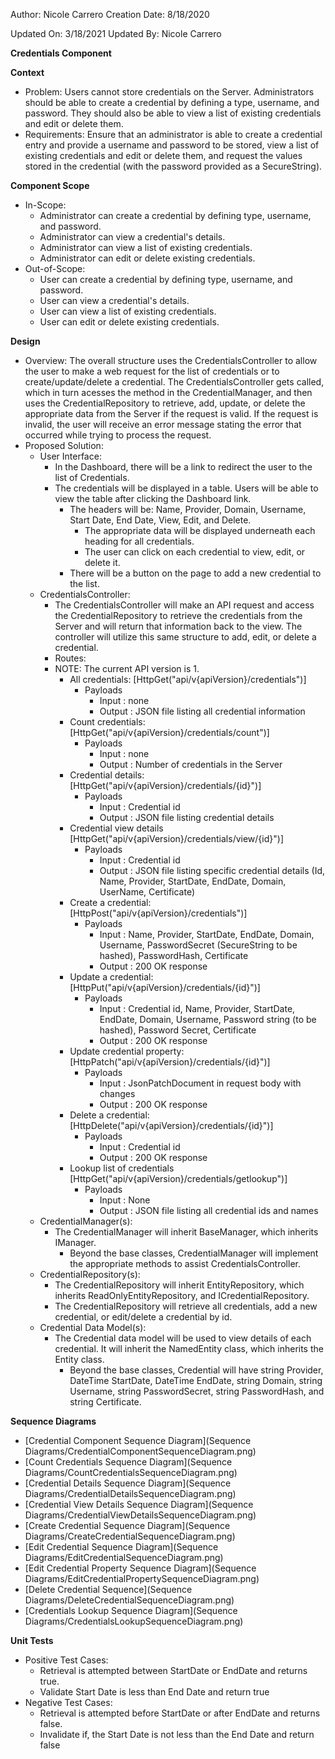 Author: Nicole Carrero
Creation Date: 8/18/2020

Updated On: 3/18/2021
Updated By: Nicole Carrero

**Credentials Component**

**Context**

- Problem: Users cannot store credentials on the Server.  Administrators should be able to create a credential by defining a type, username, and password.  They should also be able to view a list of existing credentials and edit or delete them.
- Requirements: Ensure that an administrator is able to create a credential entry and provide a username and password to be stored, view a list of existing credentials and edit or delete them, and request the values stored in the credential (with the password provided as a SecureString).

**Component Scope**

- In-Scope:
  - Administrator can create a credential by defining type, username, and password.
  - Administrator can view a credential's details.
  - Administrator can view a list of existing credentials.
  - Administrator can edit or delete existing credentials.
- Out-of-Scope:
  - User can create a credential by defining type, username, and password.
  - User can view a credential's details.
  - User can view a list of existing credentials.
  - User can edit or delete existing credentials.

**Design**

- Overview: The overall structure uses the CredentialsController to allow the user to make a web request for the list of credentials or to create/update/delete a credential.  The CredentialsController gets called, which in turn acesses the method in the CredentialManager, and then uses the CredentialRepository to retrieve, add, update, or delete the appropriate data from the Server if the request is valid.  If the request is invalid, the user will receive an error message stating the error that occurred while trying to process the request.
- Proposed Solution:
  - User Interface:
    - In the Dashboard, there will be a link to redirect the user to the list of Credentials.
    - The credentials will be displayed in a table.  Users will be able to view the table after clicking the Dashboard link.
      - The headers will be: Name, Provider, Domain, Username, Start Date, End Date, View, Edit, and Delete.
        - The appropriate data will be displayed underneath each heading for all credentials.
        - The user can click on each credential to view, edit, or delete it.
      - There will be a button on the page to add a new credential to the list.
  - CredentialsController:
    - The CredentialsController will make an API request and access the CredentialRepository to retrieve the credentials from the Server and will return that information back to the view.  The controller will utilize this same structure to add, edit, or delete a credential.
    - Routes:
    - NOTE: The current API version is 1.
      - All credentials: [HttpGet("api/v{apiVersion}/credentials")]
        - Payloads
          - Input : none
          - Output : JSON file listing all credential information
      - Count credentials: [HttpGet("api/v{apiVersion}/credentials/count")]
        - Payloads
          - Input : none
          - Output : Number of credentials in the Server
      - Credential details: [HttpGet("api/v{apiVersion}/credentials/{id}")]
        - Payloads
          - Input : Credential id
          - Output : JSON file listing credential details
      - Credential view details [HttpGet("api/v{apiVersion}/credentials/view/{id}")]
        - Payloads
          - Input : Credential id
          - Output : JSON file listing specific credential details (Id, Name, Provider, StartDate, EndDate, Domain, UserName, Certificate)
      - Create a credential: [HttpPost("api/v{apiVersion}/credentials")]
        - Payloads
          - Input : Name, Provider, StartDate, EndDate, Domain, Username, PasswordSecret (SecureString to be hashed), PasswordHash, Certificate
          - Output : 200 OK response
      - Update a credential: [HttpPut("api/v{apiVersion}/credentials/{id}")]
        - Payloads
          - Input : Credential id, Name, Provider, StartDate, EndDate, Domain, Username, Password string (to be hashed), Password Secret, Certificate
          - Output : 200 OK response
      - Update credential property: [HttpPatch("api/v{apiVersion}/credentials/{id}")]
        - Payloads
          - Input : JsonPatchDocument in request body with changes
          - Output : 200 OK response
      - Delete a credential: [HttpDelete("api/v{apiVersion}/credentials/{id}")]
        - Payloads
          - Input : Credential id
          - Output : 200 OK response
      - Lookup list of credentials [HttpGet("api/v{apiVersion}/credentials/getlookup")]
        - Payloads
          - Input : None
          - Output : JSON file listing all credential ids and names
  - CredentialManager(s):
    - The CredentialManager will inherit BaseManager, which inherits IManager.
      - Beyond the base classes, CredentialManager will implement the appropriate methods to assist CredentialsController.
  - CredentialRepository(s):
    - The CredentialRepository will inherit EntityRepository, which inherits ReadOnlyEntityRepository, and ICredentialRepository.
    - The CredentialRepository will retrieve all credentials, add a new credential, or edit/delete a credential by id.
  - Credential Data Model(s):
    - The Credential data model will be used to view details of each credential.  It will inherit the NamedEntity class, which inherits the Entity class.
      - Beyond the base classes, Credential will have string Provider, DateTime StartDate, DateTime EndDate, string Domain, string Username, string PasswordSecret, string PasswordHash, and string Certificate.

**Sequence Diagrams**

- [Credential Component Sequence Diagram](Sequence Diagrams/CredentialComponentSequenceDiagram.png)
- [Count Credentials Sequence Diagram](Sequence Diagrams/CountCredentialsSequenceDiagram.png)
- [Credential Details Sequence Diagram](Sequence Diagrams/CredentialDetailsSequenceDiagram.png)
- [Credential View Details Sequence Diagram](Sequence Diagrams/CredentialViewDetailsSequenceDiagram.png)
- [Create Credential Sequence Diagram](Sequence Diagrams/CreateCredentialSequenceDiagram.png)
- [Edit Credential Sequence Diagram](Sequence Diagrams/EditCredentialSequenceDiagram.png)
- [Edit Credential Property Sequence Diagram](Sequence Diagrams/EditCredentialPropertySequenceDiagram.png)
- [Delete Credential Sequence](Sequence Diagrams/DeleteCredentialSequenceDiagram.png)
- [Credentials Lookup Sequence Diagram](Sequence Diagrams/CredentialsLookupSequenceDiagram.png)

**Unit Tests**

- Positive Test Cases:
  - Retrieval is attempted between StartDate or EndDate and returns true.
  - Validate Start Date is less than End Date and return true
- Negative Test Cases:
  - Retrieval is attempted before StartDate or after EndDate and returns false.
  - Invalidate if, the Start Date is not less than the End Date and return false